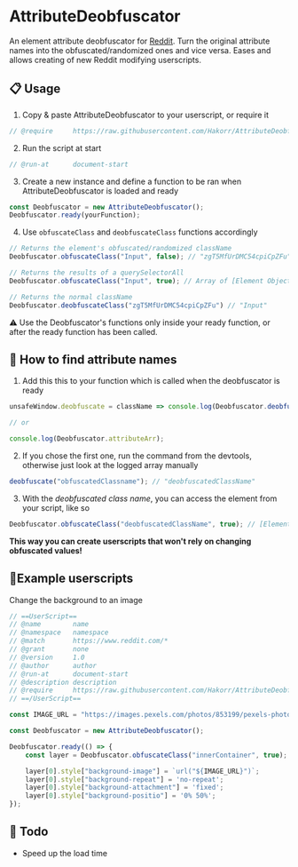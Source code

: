 # AttributeDeobfuscator

An element attribute deobfuscator for [Reddit](https://www.reddit.com). Turn the original attribute names into the obfuscated/randomized ones and vice versa. Eases and allows creating of new Reddit modifying userscripts.

## 📋 Usage

1) Copy & paste AttributeDeobfuscator to your userscript, or require it
```js
// @require     https://raw.githubusercontent.com/Hakorr/AttributeDeobfuscator/main/attributedeobfuscator.js
```

2) Run the script at start
```js
// @run-at      document-start
```

3) Create a new instance and define a function to be ran when AttributeDeobfuscator is loaded and ready
```js
const Deobfuscator = new AttributeDeobfuscator();
Deobfuscator.ready(yourFunction);
```

4) Use `obfuscateClass` and `deobfuscateClass` functions accordingly
```js
// Returns the element's obfuscated/randomized className
Deobfuscator.obfuscateClass("Input", false); // "zgT5MfUrDMC54cpiCpZFu"

// Returns the results of a querySelectorAll
Deobfuscator.obfuscateClass("Input", true); // Array of [Element Object]

// Returns the normal className
Deobfuscator.deobfuscateClass("zgT5MfUrDMC54cpiCpZFu") // "Input"
```

⚠️ Use the Deobfuscator's functions only inside your ready function, or after the ready function has been called.

## 🔎 How to find attribute names

1) Add this this to your function which is called when the deobfuscator is ready
```js
unsafeWindow.deobfuscate = className => console.log(Deobfuscator.deobfuscateClass(className));

// or

console.log(Deobfuscator.attributeArr);
```

2) If you chose the first one, run the command from the devtools, otherwise just look at the logged array manually
```js
deobfuscate("obfuscatedClassname"); // "deobfuscatedClassName"
```

3) With the *deobfuscated class name*, you can access the element from your script, like so
```js
Deobfuscator.obfuscateClass("deobfuscatedClassName", true); // [Element]
```

**This way you can create userscripts that won't rely on changing obfuscated values!**

## 💠Example userscripts

Change the background to an image
```js
// ==UserScript==
// @name        name
// @namespace   namespace
// @match       https://www.reddit.com/*
// @grant       none
// @version     1.0
// @author      author
// @run-at      document-start
// @description description
// @require     https://raw.githubusercontent.com/Hakorr/AttributeDeobfuscator/main/attributedeobfuscator.js
// ==/UserScript==

const IMAGE_URL = "https://images.pexels.com/photos/853199/pexels-photo-853199.jpeg";

const Deobfuscator = new AttributeDeobfuscator();

Deobfuscator.ready(() => {
    const layer = Deobfuscator.obfuscateClass("innerContainer", true);

    layer[0].style["background-image"] = `url("${IMAGE_URL}")`;
    layer[0].style["background-repeat"] = 'no-repeat';
    layer[0].style["background-attachment"] = 'fixed';
    layer[0].style["background-positio"] = '0% 50%';
});
```

## 🚧 Todo

* Speed up the load time
